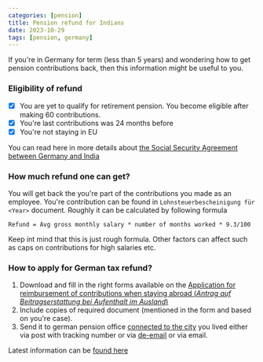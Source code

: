 ```yaml
---
categories: [pension]
title: Pension refund for Indians
date: 2023-10-29
tags: [pension, germany]
---
```


If you're in Germany for term (less than 5 years) and wondering how to get pension contributions back, then this information might be useful to you.

### Eligibility of refund

- [x] You are yet to qualify for retirement pension. You become eligible after making 60 contributions.
- [x] You're last contributions was 24 months before
- [x] You're not staying in EU

You can read here in more details about [the Social Security Agreement between Germany and India](https://www.deutsche-rentenversicherung.de/SharedDocs/Downloads/DE/Broschueren/international/weitere_abkommen_fremdsprachig/arbeiten_deutschland_indien_englische%20_fassung.pdf?__blob=publicationFile&v=1) 

### How much refund one can get?

You will get back the you're part of the contributions you made as an employee. You're contribution can be found in `Lohnsteuerbescheinigung für <Year>` document.
Roughly it can be calculated by following formula

```
Refund = Avg gross monthly salary * number of months worked * 9.3/100
```

Keep int mind that this is just rough formula. Other factors can affect such as caps on contributions for high salaries etc.
### How to apply for German tax refund?

1. Download and fill in the right forms available on the [Application for reimbursement of contributions when staying abroad (_Antrag auf Beitragserstattung bei Aufenthalt im Ausland_)](https://www.deutsche-rentenversicherung.de/SharedDocs/Formulare/DE/_pdf/V0901.html)
2. Include copies of required document (mentioned in the form and based on you're case).
3. Send it to german pension office [connected to the city](https://www.deutsche-rentenversicherung.de/DRV/DE/Beratung-und-Kontakt/Kontakt/Anschriften-Uebersicht/anschriften_uebersicht_detail.html) you lived either via post with tracking number or via [de-email](https://www.deutsche-rentenversicherung.de/DRV/DE/Online-Services/de-mail/elektronische-kommunikation-mit-de-mail_node.html#_5f4xp9b93) or via email.

Latest information can be [found here](https://www.deutsche-rentenversicherung.de/SharedDocs/Formulare/DE/Formularpakete/01_versicherte/01_vor_der_rente/_DRV_Paket_Versicherung_Erstattung_von_Beiträgen.html)

